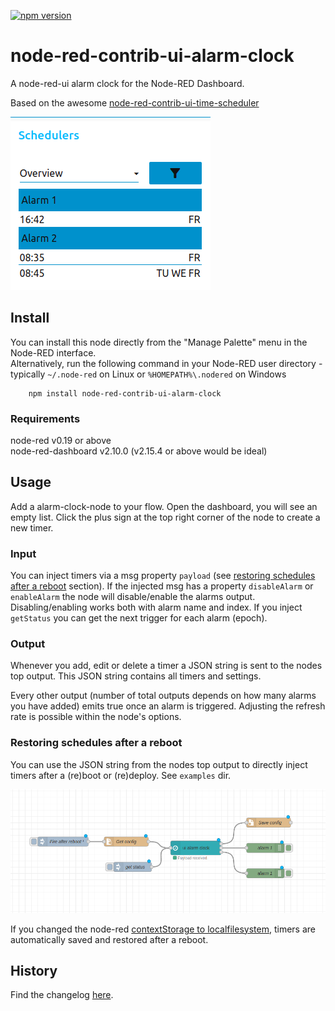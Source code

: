 [![npm version](https://badge.fury.io/js/node-red-contrib-ui-alarm-clock.svg)](https://badge.fury.io/js/node-red-contrib-ui-alarm-clock)

# node-red-contrib-ui-alarm-clock
A node-red-ui alarm clock for the Node-RED Dashboard.  

Based on the awesome [node-red-contrib-ui-time-scheduler
](https://github.com/fellinga/node-red-contrib-ui-time-scheduler)

![](images/ui.png)

## Install
  
You can install this node directly from the "Manage Palette" menu in the Node-RED interface.  
Alternatively, run the following command in your Node-RED user directory - typically `~/.node-red` on Linux or `%HOMEPATH%\.nodered` on Windows

        npm install node-red-contrib-ui-alarm-clock

### Requirements ###
node-red v0.19 or above  
node-red-dashboard v2.10.0 (v2.15.4 or above would be ideal)
  
## Usage
  
Add a alarm-clock-node to your flow. Open the dashboard, you will see an empty list.
Click the plus sign at the top right corner of the node to create a new timer.
  
### Input
  
You can inject timers via a msg property `payload` (see [restoring schedules after a reboot](#Restoring-schedules-after-a-reboot) section). If the injected msg has a property `disableAlarm` or `enableAlarm` the node will disable/enable the alarms output. Disabling/enabling works both with alarm name and index.
If you inject `getStatus` you can get the next trigger for each alarm (epoch).
  
### Output
  
Whenever you add, edit or delete a timer a JSON string is sent to the nodes top output. This JSON string contains all timers and settings.

Every other output (number of total outputs depends on how many alarms you have added) emits true once an alarm is triggered. Adjusting the refresh rate is possible within the node's options.

### Restoring schedules after a reboot
  
You can use the JSON string from the nodes top output to directly inject timers after a (re)boot or (re)deploy. See `examples` dir.

![](images/flow.png)

If you changed the node-red <a target="blank" href="https://nodered.org/docs/user-guide/context#context-stores">contextStorage to localfilesystem</a>, timers are automatically saved and restored after a reboot.

  
## History
  
Find the changelog [here](CHANGELOG.md).

